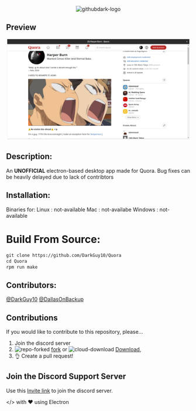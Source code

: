 <p align="center">
  <img alt="githubdark-logo" src="https://assets.stickpng.com/images/5841c6fba6515b1e0ad75aaa.png" width="580">
</p>

## Preview
![Quora Dark preview](images/preview-light.png)

## Description:
An **UNOFFICIAL** electron-based desktop app made for Quora.
Bug fixes can be heavily delayed due to lack of contribtors

## Installation:
Binaries for:
	Linux : not-available
	Mac : not-availabe
	Windows : not-available

# Build From Source:
```
git clone https://github.com/DarkGuy10/Quora
cd Quora
rpm run make
```

## Contributors:

<a href="https://github.com/DarkGuy10">@DarkGuy10</a>
<a href="https://github.com/DallasOnBackup">@DallasOnBackup</a>

## Contributions

If you would like to contribute to this repository, please...

1. Join the discord server
2. ![repo-forked](https://user-images.githubusercontent.com/136959/42383736-c4cb0db8-80fd-11e8-91ca-12bae108bccc.png) [fork](https://github.com/StylishThemes/Quora-Dark/fork) or ![cloud-download](https://user-images.githubusercontent.com/136959/42401932-9ee9cae0-813d-11e8-8691-16e29a85d3b9.png)
[Download](https://github.com/StylishThemes/Quora-Dark/archive/master.zip),
3. 👌 Create a pull request!

## Join the Discord Support Server
Use this <a href="https://discord.gg/8Qn8s5RVXv">Invite link</a> to join the discord server.

</> with ❤️ using Electron